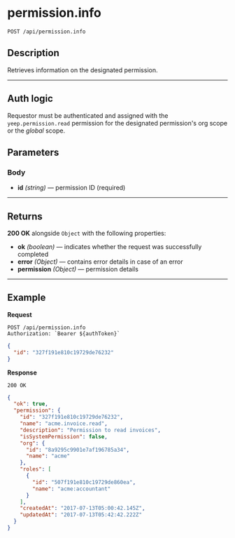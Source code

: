 # permission.info

`POST /api/permission.info`

## Description

Retrieves information on the designated permission.

---

## Auth logic

Requestor must be authenticated and assigned with the `yeep.permission.read` permission for the designated permission's org scope or the _global_ scope.

## Parameters

### Body

- **id** _(string)_ — permission ID (required)

---

## Returns

**200 OK** alongside `Object` with the following properties:

- **ok** _(boolean)_ — indicates whether the request was successfully completed
- **error** _(Object)_ — contains error details in case of an error
- **permission** _(Object)_ — permission details

---

## Example

**Request**

```
POST /api/permission.info
Authorization: `Bearer ${authToken}`
```

```json
{
  "id": "327f191e810c19729de76232"
}
```

**Response**

`200 OK`

```json
{
  "ok": true,
  "permission": {
    "id": "327f191e810c19729de76232",
    "name": "acme.invoice.read",
    "description": "Permission to read invoices",
    "isSystemPermission": false,
    "org": {
      "id": "8a9295c9901e7af196785a34",
      "name": "acme"
    },
    "roles": [
      {
        "id": "507f191e810c19729de860ea",
        "name": "acme:accountant"
      }
    ],
    "createdAt": "2017-07-13T05:00:42.145Z",
    "updatedAt": "2017-07-13T05:42:42.222Z"
  }
}
```
